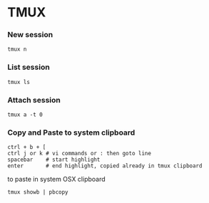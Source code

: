 # TMUX

### New session
	tmux n

### List session
	tmux ls

### Attach session
	tmux a -t 0

### Copy and Paste to system clipboard
	ctrl + b + [
	ctrl j or k # vi commands or : then goto line 
	spacebar    # start highlight
	enter       # end highlight, copied already in tmux clipboard

to paste in system OSX clipboard

	tmux showb | pbcopy


